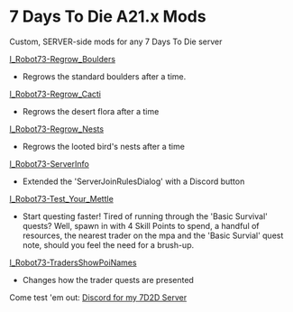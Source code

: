 # 7 Days To Die A21.x Mods
Custom, SERVER-side mods for any 7 Days To Die server

[I_Robot73-Regrow_Boulders](https://github.com/irobot73/7DaysToDie_A21_Mods/tree/main/I_Robot73-Regrow_Boulders)
* Regrows the standard boulders after a time.

[I_Robot73-Regrow_Cacti](https://github.com/irobot73/7DaysToDie_A21_Mods/tree/main/I_Robot73-Regrow_Cacti)
* Regrows the desert flora after a time

[I_Robot73-Regrow_Nests](https://github.com/irobot73/7DaysToDie_A21_Mods/tree/main/I_Robot73-Regrow_Nests)
* Regrows the looted bird's nests after a time

[I_Robot73-ServerInfo](https://github.com/irobot73/7DaysToDie_A21_Mods/tree/main/I_Robot73-ServerInfo)
* Extended the 'ServerJoinRulesDialog' with a Discord button

[I_Robot73-Test_Your_Mettle](https://github.com/irobot73/7DaysToDie_A21_Mods/tree/main/I_Robot73-Test_Your_Mettle)
* Start questing faster!  Tired of running through the 'Basic Survival' quests?  Well, spawn in with 4 Skill Points to spend, a handful of resources, the nearest trader on the mpa and the 'Basic Survial' quest note, should you feel the need for a brush-up.

[I_Robot73-TradersShowPoiNames](https://github.com/irobot73/7DaysToDie_A21_Mods/tree/main/I_Robot73-TradersShowPoiNames)
* Changes how the trader quests are presented

Come test 'em out:  [Discord for my 7D2D Server](https://discord.gg/DEU5wmMvSn)
